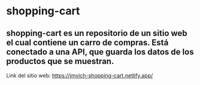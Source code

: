 # shopping-cart

## shopping-cart es un repositorio de un sitio web el cual contiene un carro de compras. Está conectado a una API, que guarda los datos de los productos que se muestran.

Link del sitio web: https://jmvich-shopping-cart.netlify.app/
